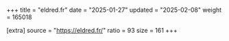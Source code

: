 +++
title = "eldred.fr"
date = "2025-01-27"
updated = "2025-02-08"
weight = 165018

[extra]
source = "https://eldred.fr/"
ratio = 93
size = 161
+++
